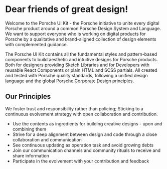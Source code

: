 # Dear friends of great design!  

Welcome to the Porsche UI Kit - the Porsche initiative to unite every digital Porsche product around a common Porsche Design System and Language. We want to support everyone who is working on digital products for Porsche by a qualitative and brand-aligned collection of design elements with complemented guidance.

The Porsche UI Kit contains all the fundamental styles and pattern-based components to build aesthetic and intuitive designs for Porsche products. Both for designers providing Sketch Libraries and for Developers with reusable React Components or plain HTML and SCSS partials. All created and tested with Porsche quality standards, following a unified design language and the global Porsche Corporate Design principles.

## Our Principles
We foster trust and responsibility rather than policing; Sticking to a continuous evolvement strategy with open collaboration and contribution.

* Use the contents as ingredients for building creative designs - upon and combining them
* Strive for a deep alignment between design and code through a close collaboration and communication
* See continuous updating as operation task and avoid growing debts
* Join our communication channels and community rituals to receive and share information
* Participate in the evolvement with your contribution and feedback
